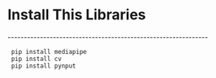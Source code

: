 <h1>Install This Libraries</h1>
--------------------------------------------------------------

     pip install mediapipe
     pip install cv
     pip install pynput
